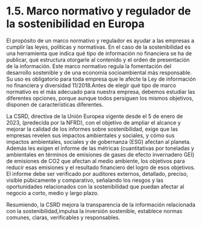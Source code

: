 # 1.5. Marco normativo y regulador de la sostenibilidad en Europa

El propósito de un marco normativo y regulador es ayudar a las empresas a cumplir las leyes, políticas y normativas. En el caso de la sostenibilidad es una herramienta que indica qué tipo de información no financiera se ha de publicar, qué estructura otorgarle al contenido y el orden de presentación de la información. Este marco normativo regula la fomentación del desarrollo sostenible y de una economía socioambiental más responsable. Su uso es obligatorio para toda empresa que le afecte la Ley de información no financiera y diversidad 11/2018.Antes de elegir qué tipo de marco normativo es el más adecuado para nuestra empresa, debemos estudiar las diferentes opciones, porque aunque todos persiguen los mismos objetivos, disponen de características diferentes. 
 
La CSRD, directiva de la Unión Europea vigente desde el 5 de enero de 2023, (predecida por la NFRD), con el objetivo de ampliar el alcance y mejorar la calidad de los informes sobre sostenibilidad, exige que las empresas revelen sus impactos ambientales y sociales, y cómo sus impactos ambientales, sociales y de gobernanza (ESG) afectan al planeta. Además les exigen el informe de las métricas (cuantitativas por toneladas y ambientales en términos de emisiones de gases de efecto invernadero GEI) de emisiones de CO2 que afectan al medio ambiente, los objetivos para reducir esas emisiones y el resultado financiero del logro de esos objetivos. El informe debe ser verificado por auditores externos, detallado, preciso, visible púbicamente y comparativo, señalando los riesgos y las oportunidades relacionados con la sostenibilidad que puedan afectar al negocio a corto, medio y largo plazo.

Resumiendo, la CSRD mejora la transparencia de la información relacionada con la sostenibilidad,impulsa la inversión sostenible, establece normas comunes, claras, verificables y responsables.

    
    

